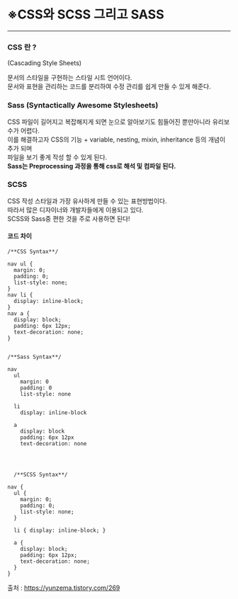 # ※CSS와 SCSS 그리고 SASS   
- - -
### CSS 란 ?   
(Cascading Style Sheets)   

문서의 스타일을 구현하는 스타일 시트 언어이다.   
문서와 표현을 관리하는 코드를 분리하여 수정 관리를 쉽게 만들 수 있게 해준다.   


### Sass (Syntactically Awesome Stylesheets)   
CSS 파일이 길어지고 복잡해지게 되면 눈으로 알아보기도 힘들어진 뿐만아니라 유리보수가 어렵다.   
이를 해결하고자 CSS의 기능 + variable, nesting, mixin, inheritance 등의 개념이 추가 되며   
파일을 보기 좋게 작성 할 수 있게 된다.    
**Sass는 Preprocessing 과정을 통해 css로 해석 및 컴파일 된다.**   


### SCSS   
CSS 작성 스타일과 가장 유사하게 만들 수 있는 표현방법이다.   
따라서 많은 디자이너와 개발자들에게 이용되고 있다.   
SCSS와 Sass중 편한 것을 주로 사용하면 된다! 


#### 코드 차이
```
/**CSS Syntax**/

nav ul {
  margin: 0;
  padding: 0;
  list-style: none;
}
nav li {
  display: inline-block;
}
nav a {
  display: block;
  padding: 6px 12px;
  text-decoration: none;
}


/**Sass Syntax**/

nav
  ul
    margin: 0
    padding: 0
    list-style: none

  li
    display: inline-block

  a
    display: block
    padding: 6px 12px
    text-decoration: none
    
    
    
    
  /**SCSS Syntax**/

nav {
  ul {
    margin: 0;
    padding: 0;
    list-style: none;
  }

  li { display: inline-block; }

  a {
    display: block;
    padding: 6px 12px;
    text-decoration: none;
  }
}

```

출처 : https://yunzema.tistory.com/269
